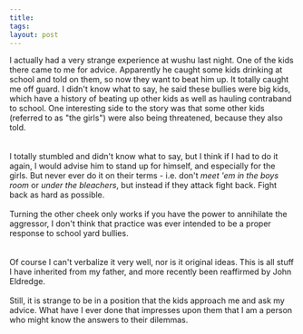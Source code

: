 ```yaml
---
title: 
tags: 
layout: post
---
```

I actually had a very strange experience at wushu last night.  One of the kids there came to me for advice.  Apparently he caught some kids drinking at school and told on them, so now they want to beat him up.   It totally caught me off guard.  I didn't know what to say, he said these bullies were big kids, which have a history of beating up other kids as well as hauling contraband to school.  One interesting side to the story was that some other kids (referred to as "the girls") were also being threatened, because they also told.  <br /><br />I totally stumbled and didn't know what to say, but I think if I had to do it again, I would advise him to stand up for himself, and especially for the girls.  But never ever do it on their terms - i.e. don't <i>meet 'em in the boys room</i> or <i>under the bleachers</i>, but instead if they attack fight back.  Fight back as hard as possible.<br /><br />Turning the other cheek only works if you have the power to annihilate the aggressor, I don't think that practice was ever intended to be a proper response to school yard bullies.  <br /><br />Of course I can't verbalize it very well, nor is it original ideas.  This is all stuff I have inherited from my father, and more recently been reaffirmed by John Eldredge.<br /><br />Still, it is strange to be in a position that the kids approach me and ask my advice.  What have I ever done that impresses upon them that I am a person who might know the answers to their dilemmas.
